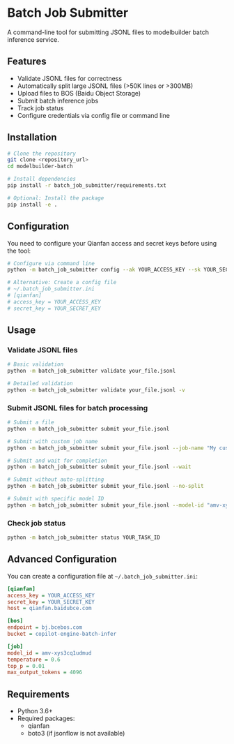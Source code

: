 # Batch Job Submitter

A command-line tool for submitting JSONL files to modelbuilder batch inference service.

## Features

- Validate JSONL files for correctness
- Automatically split large JSONL files (>50K lines or >300MB)
- Upload files to BOS (Baidu Object Storage)
- Submit batch inference jobs
- Track job status
- Configure credentials via config file or command line

## Installation

```bash
# Clone the repository
git clone <repository_url>
cd modelbuilder-batch

# Install dependencies
pip install -r batch_job_submitter/requirements.txt

# Optional: Install the package
pip install -e .
```

## Configuration

You need to configure your Qianfan access and secret keys before using the tool:

```bash
# Configure via command line
python -m batch_job_submitter config --ak YOUR_ACCESS_KEY --sk YOUR_SECRET_KEY

# Alternative: Create a config file
# ~/.batch_job_submitter.ini
# [qianfan]
# access_key = YOUR_ACCESS_KEY
# secret_key = YOUR_SECRET_KEY
```

## Usage

### Validate JSONL files

```bash
# Basic validation
python -m batch_job_submitter validate your_file.jsonl

# Detailed validation
python -m batch_job_submitter validate your_file.jsonl -v
```

### Submit JSONL files for batch processing

```bash
# Submit a file
python -m batch_job_submitter submit your_file.jsonl

# Submit with custom job name
python -m batch_job_submitter submit your_file.jsonl --job-name "My custom job"

# Submit and wait for completion
python -m batch_job_submitter submit your_file.jsonl --wait

# Submit without auto-splitting
python -m batch_job_submitter submit your_file.jsonl --no-split

# Submit with specific model ID
python -m batch_job_submitter submit your_file.jsonl --model-id "amv-xys3cq1udmud"
```

### Check job status

```bash
python -m batch_job_submitter status YOUR_TASK_ID
```

## Advanced Configuration

You can create a configuration file at `~/.batch_job_submitter.ini`:

```ini
[qianfan]
access_key = YOUR_ACCESS_KEY
secret_key = YOUR_SECRET_KEY
host = qianfan.baidubce.com

[bos]
endpoint = bj.bcebos.com
bucket = copilot-engine-batch-infer

[job]
model_id = amv-xys3cq1udmud
temperature = 0.6
top_p = 0.01
max_output_tokens = 4096
```

## Requirements

- Python 3.6+
- Required packages:
  - qianfan
  - boto3 (if jsonflow is not available) 
